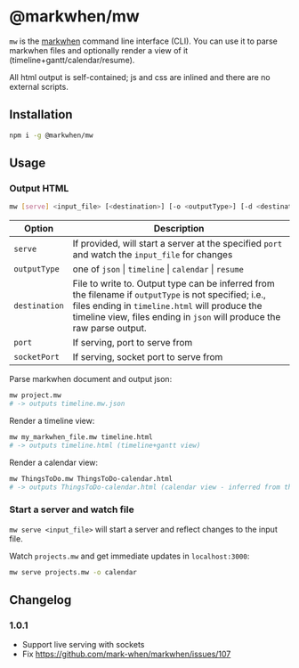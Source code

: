 # @markwhen/mw

`mw` is the [markwhen](https://docs.markwhen.com) command line interface (CLI). You can use it to parse markwhen files and optionally render a view of it (timeline+gantt/calendar/resume).

All html output is self-contained; js and css are inlined and there are no external scripts.

## Installation

```sh
npm i -g @markwhen/mw
```

## Usage

### Output HTML

```sh
mw [serve] <input_file> [<destination>] [-o <outputType>] [-d <destination>] [-p <port>] [-s <socket_port>]
```

| Option        | Description                                                                                                                                                                                                                       |
| ------------- | --------------------------------------------------------------------------------------------------------------------------------------------------------------------------------------------------------------------------------- |
| `serve`       | If provided, will start a server at the specified `port` and watch the `input_file` for changes                                                                                                                                   |
| `outputType`  | one of `json` \| `timeline` \| `calendar` \| `resume`                                                                                                                                                                             |
| `destination` | File to write to. Output type can be inferred from the filename if `outputType` is not specified; i.e., files ending in `timeline.html` will produce the timeline view, files ending in `json` will produce the raw parse output. |
| `port`        | If serving, port to serve from                                                                                                                                                                                                    |
| `socketPort`  | If serving, socket port to serve from                                                                                                                                                                                             |

Parse markwhen document and output json:

```sh
mw project.mw
# -> outputs timeline.mw.json
```

Render a timeline view:

```sh
mw my_markwhen_file.mw timeline.html
# -> outputs timeline.html (timeline+gantt view)
```

Render a calendar view:

```sh
mw ThingsToDo.mw ThingsToDo-calendar.html
# -> outputs ThingsToDo-calendar.html (calendar view - inferred from the filename)
```

### Start a server and watch file

`mw serve <input_file>` will start a server and reflect changes to the input file.

Watch `projects.mw` and get immediate updates in `localhost:3000`:

```sh
mw serve projects.mw -o calendar
```

## Changelog

### 1.0.1
- Support live serving with sockets
- Fix https://github.com/mark-when/markwhen/issues/107